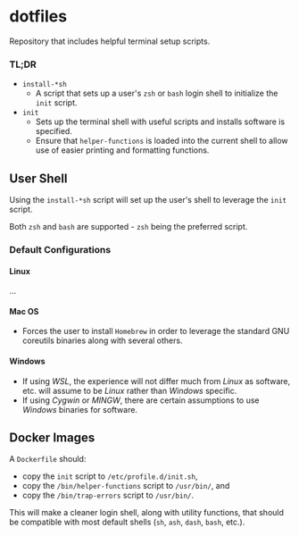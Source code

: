 # dotfiles

Repository that includes helpful terminal setup scripts.

### TL;DR

- `install-*sh`
  - A script that sets up a user's `zsh` or `bash` login shell to initialize the `init` script.
- `init`
  - Sets up the terminal shell with useful scripts and installs software is specified.
  - Ensure that `helper-functions` is loaded into the current shell to allow use of easier printing and formatting functions.

## User Shell

Using the `install-*sh` script will set up the user's shell to leverage the `init` script.

Both `zsh` and `bash` are supported - `zsh` being the preferred script.

### Default Configurations

#### Linux

...

#### Mac OS

- Forces the user to install `Homebrew` in order to leverage the standard GNU coreutils binaries along with several others.

#### Windows

- If using _WSL_, the experience will not differ much from _Linux_ as software, etc. will assume to be _Linux_ rather than _Windows_ specific.
- If using _Cygwin_ or _MINGW_, there are certain assumptions to use _Windows_ binaries for software.

## Docker Images

A `Dockerfile` should:

- copy the `init` script to `/etc/profile.d/init.sh`,
- copy the `/bin/helper-functions` script to `/usr/bin/`, and
- copy the `/bin/trap-errors` script to `/usr/bin/`.

This will make a cleaner login shell, along with utility functions, that should be compatible with most default shells (`sh`, `ash`, `dash`, `bash`, etc.).
